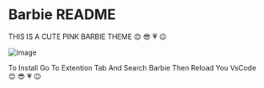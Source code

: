 # Barbie README

THIS IS A CUTE PINK BARBIE THEME :blush: :sunglasses: :heartpulse: :wink:

![image](https://github.com/PiyushYadav007/Barbie-vscode/assets/93871548/024d8707-851c-4ef0-bdb7-41a1437884c3)



To Install Go To Extention Tab And Search Barbie 
Then Reload You VsCode :blush: :sunglasses: :heartpulse: :wink:


